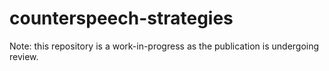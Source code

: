 # counterspeech-strategies

Note: this repository is a work-in-progress as the publication is undergoing review.